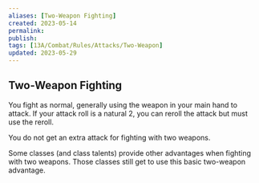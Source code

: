 ```yaml
---
aliases: [Two-Weapon Fighting]
created: 2023-05-14
permalink: 
publish: 
tags: [13A/Combat/Rules/Attacks/Two-Weapon]
updated: 2023-05-29
---
```


## Two-Weapon Fighting

You fight as normal, generally using the weapon in your main hand to attack. If your attack roll is a natural 2, you can reroll the attack but must use the reroll.

You do not get an extra attack for fighting with two weapons.

Some classes (and class talents) provide other advantages when fighting with two weapons. Those classes still get to use this basic two-weapon advantage.